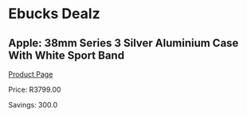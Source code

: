 
# Ebucks Dealz
## Apple: 38mm Series 3 Silver Aluminium Case With White Sport Band
[Product Page](https://www.ebucks.com/web/shop/productSelected.do?prodId=1047798177&catId=1157555557)

Price: R3799.00

Savings: 300.0


	